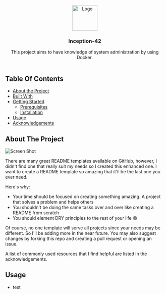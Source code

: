 <br/>
<p align="center">
  <a href="https://github.com/ShaanCoding/ReadME-Generator">
    <img src="https://jhymer.dev/content/images/size/w2000/2020/05/docker-compose-1.png" alt="Logo" width="80" height="80">
  </a>

  <h3 align="center">Inception-42</h3>

  <p align="center">
    This project aims to have knowledge of system administration by using Docker.
    <br/>
    <br/>
  </p>
</p>



## Table Of Contents


* [About the Project](#about-the-project)
* [Built With](#built-with)
* [Getting Started](#getting-started)
  * [Prerequisites](#prerequisites)
  * [Installation](#installation)
* [Usage](#usage)
* [Acknowledgements](#acknowledgements)

## About The Project

![Screen Shot](https://www.docker.com/wp-content/uploads/2021/10/List-plus-running-compose.png.webp)

There are many great README templates available on GitHub, however, I didn't find one that really suit my needs so I created this enhanced one. I want to create a README template so amazing that it'll be the last one you ever need.

Here's why:

* Your time should be focused on creating something amazing. A project that solves a problem and helps others
* You shouldn't be doing the same tasks over and over like creating a README from scratch
* You should element DRY principles to the rest of your life :smile:

Of course, no one template will serve all projects since your needs may be different. So I'll be adding more in the near future. You may also suggest changes by forking this repo and creating a pull request or opening an issue.

A list of commonly used resources that I find helpful are listed in the acknowledgements.

## Usage


* test
